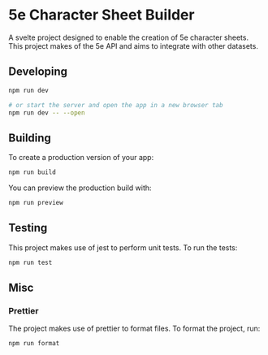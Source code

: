 # 5e Character Sheet Builder
A svelte project designed to enable the creation of 5e character sheets. This project makes of the 5e API and aims to integrate with other datasets.

## Developing

```bash
npm run dev

# or start the server and open the app in a new browser tab
npm run dev -- --open
```

## Building

To create a production version of your app:

```bash
npm run build
```

You can preview the production build with:

```bash
npm run preview
```

## Testing

This project makes use of jest to perform unit tests. To run the tests:

```bash
npm run test
```

## Misc

### Prettier

The project makes use of prettier to format files. To format the project, run:

```bash
npm run format
```
